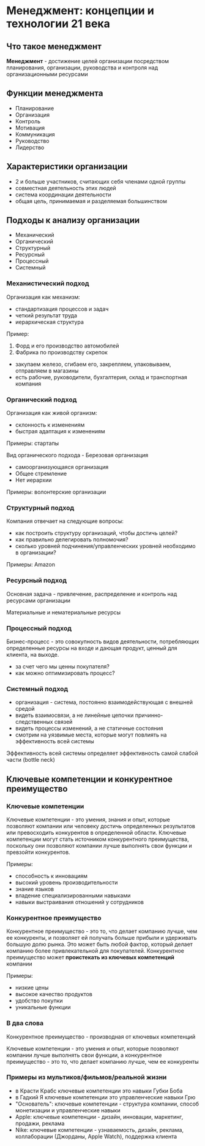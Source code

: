 # Менеджмент: концепции и технологии 21 века

## Что такое менеджмент

**Менеджмент** - достижение целей организации посредством планирования, организации, руководства и контроля над организационными ресурсами

## Функции менеджмента

- Планирование
- Организация
- Контроль
- Мотивация
- Коммуникация
- Руководство
- Лидерство

## Характеристики организации

- 2 и больше участников, считающих себя членами одной группы
- совместная деятельность этих людей
- система координации деятельности
- общая цель, принимаемая и разделяемая большинством

## Подходы к анализу организации

- Механический
- Органический
- Структурный
- Ресурсный
- Процессный
- Системный

### Механистический подход

Организация как механизм:

- стандартизация процессов и задач
- четкий результат труда
- иерархическая структура

Пример:

1. Форд и его производство автомобилей
2. Фабрика по производству скрепок

- закупаем железо, сгибаем его, закрепляем, упаковываем, отправляем в магазины
- есть рабочие, руководители, бухгалтерия, склад и транспортная компания

### Органический подход

Организация как живой организм:

- склонность к изменениям
- быстрая адаптация к изменениям

Примеры: стартапы

Вид органического подхода - Березовая организация

- самоорганизующаяся организация
- Общее стремление
- Нет иерархии

Примеры: волонтерские организации

### Структурный подход

Компания отвечает на следующие вопросы:

- как построить структуру организаций, чтобы достичь целей?
- как правильно делегировать полномочия?
- сколько уровней подчинения/управленческих уровней необходимо в организации?

Примеры: Amazon

### Ресурсный подход

Основная задача - привлечение, распределение и контроль над ресурсами организации

Материальные и нематериальные ресурсы

### Процессный подход

Бизнес-процесс - это совокупность видов деятельности,
потребляющих определенные ресурсы на входе и дающая продукт,
ценный для клиента, на выходе.

- за счет чего мы ценны покупателя?
- как можно оптимизировать процесс?

### Системный подход

- организация - система, постоянно взаимодействующая с внешней средой
- видеть взаимосвязи, а не линейные цепочки причинно-следственных связей
- видеть процессы изменений, а не статичные состояния
- смотрим на уязвимые места, которые могут повлиять на эффективность всей системы

Эффективность всей системы определяет эффективность самой слабой части (bottle neck)

## Ключевые компетенции и конкурентное преимущество

### Ключевые компетенции

Ключевые компетенции - это умения, знания и опыт, которые позволяют компании или человеку достичь определенных результатов или превосходить конкурентов в определенной области.
Ключевые компетенции могут стать источником конкурентного преимущества, поскольку они позволяют компании лучше выполнять свои функции и превзойти конкурентов.

Примеры:

- способность к инновациям
- высокий уровень производительности
- знание языков
- владение специализированными навыками
- навыки выстраивания отношений у сотрудников

### Конкурентное преимущество

Конкурентное преимущество - это то, что делает компанию лучше, чем ее конкуренты, и позволяет ей получать больше прибыли и удерживать большую долю рынка. Это может быть любой фактор, который делает компанию более привлекательной для покупателей. Конкурентное преимущество может **проистекать из ключевых компетенций** компании

Примеры:

- низкие цены
- высокое качество продуктов
- удобство покупки
- уникальные функции

### В два слова

Конкурентное преимущество - производная от ключевых компетенций

Ключевые компетенции - это умения и опыт, которые позволяют компании лучше выполнять свои функции, а конкурентное преимущество - это то, что делает компанию лучше, чем ее конкуренты

### Примеры из мультиков/фильмов/реальной жизни

- в Красти Крабс ключевые компетенции это навыки Губки Боба
- в Гадкий Я ключевые компетенции это управленческие навыки Грю
- "Основатель": ключевые компетенции - структура компании, способ монетизации
  и управленческие навыки
- Apple: ключевые компетенции - дизайн, инновации, маркетинг, продажи, реклама
- Nike: ключевые компетенции - узнаваемость, дизайн, реклама, коллаборации (Джорданы, Apple Watch), поддержка клиента
